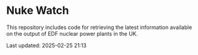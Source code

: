 # Nuke Watch

This repository includes code for retrieving the latest information available on the output of EDF nuclear power plants in the UK.

Last updated: 2025-02-25 21:13
